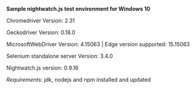 **Sample nightwatch.js test environment for Windows 10**

Chromedriver Version: 2.31

Geckodriver Version: 0.18.0

MicrosoftWebDriver Version: 4.15063 | Edge version supported: 15.15063

Selenium standalone server Version: 3.4.0

Nightwatch.js version: 0.9.16

_Requirements_: jdk, nodejs and npm installed and updated